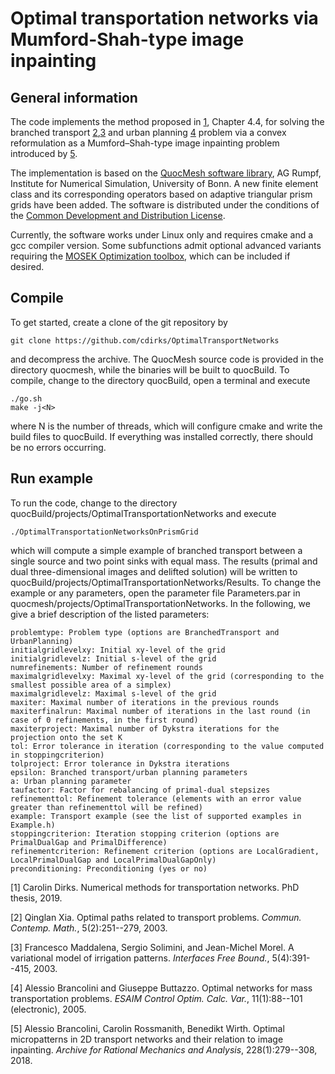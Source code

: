 # Optimal transportation networks via Mumford-Shah-type image inpainting 

## General information 

The code implements the method proposed in [1](), Chapter 4.4, for solving the branched transport [2](http://www.uvm.edu/pdodds/research/papers/others/2003/xia2003a.pdf),[3](https://pdfs.semanticscholar.org/d766/7ac83e8dd7c8ce452fe63775a3ddd705efd9.pdf) and urban planning [4](http://www.numdam.org/article/COCV_2005__11_1_88_0.pdf) problem via a convex reformulation as a Mumford–Shah-type image inpainting problem introduced by [5](https://arxiv.org/abs/1601.07402).

The implementation is based on the [QuocMesh software library](https://archive.ins.uni-bonn.de/numod.ins.uni-bonn.de/software/quocmesh/index.html), AG Rumpf, Institute for Numerical Simulation, University of Bonn. A new finite element class and its corresponding operators based on adaptive triangular prism grids have been added. The software is distributed under the conditions of the [Common Development and Distribution License](LICENSE.txt). 

Currently, the software works under Linux only and requires cmake and a gcc compiler version. Some subfunctions admit optional advanced variants requiring the [MOSEK Optimization toolbox](https://www.mosek.com/), which can be included if desired.


## Compile 

To get started, create a clone of the git repository by 

	git clone https://github.com/cdirks/OptimalTransportNetworks

and decompress the archive. The QuocMesh source code is provided in the directory quocmesh, while the binaries will be built to quocBuild. To compile, change to the directory quocBuild, open a terminal and execute

	./go.sh
	make -j<N>

where N is the number of threads, which will configure cmake and write the build files to quocBuild. If everything was installed correctly, there should be no errors occurring.


## Run example 

To run the code, change to the directory quocBuild/projects/OptimalTransportationNetworks and execute

	./OptimalTransportationNetworksOnPrismGrid

which will compute a simple example of branched transport between a single source and two point sinks with equal mass. The results (primal and dual three-dimensional images and delifted solution) will be written to quocBuild/projects/OptimalTransportationNetworks/Results. To change the example or any parameters, open the parameter file Parameters.par in quocmesh/projects/OptimalTransportationNetworks. In the following, we give a brief description of the listed parameters:

	problemtype: Problem type (options are BranchedTransport and UrbanPlanning)
	initialgridlevelxy: Initial xy-level of the grid
	initialgridlevelz: Initial s-level of the grid
	numrefinements: Number of refinement rounds
	maximalgridlevelxy: Maximal xy-level of the grid (corresponding to the smallest possible area of a simplex)
	maximalgridlevelz: Maximal s-level of the grid
	maxiter: Maximal number of iterations in the previous rounds
	maxiterfinalrun: Maximal number of iterations in the last round (in case of 0 refinements, in the first round)
	maxiterproject: Maximal number of Dykstra iterations for the projection onto the set K
	tol: Error tolerance in iteration (corresponding to the value computed in stoppingcriterion)
	tolproject: Error tolerance in Dykstra iterations
	epsilon: Branched transport/urban planning parameters
	a: Urban planning parameter
	taufactor: Factor for rebalancing of primal-dual stepsizes
	refinementtol: Refinement tolerance (elements with an error value greater than refinementtol will be refined)
	example: Transport example (see the list of supported examples in Example.h)
	stoppingcriterion: Iteration stopping criterion (options are PrimalDualGap and PrimalDifference)
	refinementcriterion: Refinement criterion (options are LocalGradient, LocalPrimalDualGap and LocalPrimalDualGapOnly)
	preconditioning: Preconditioning (yes or no)

	
	
[1] Carolin Dirks. Numerical methods for transportation networks. PhD thesis, 2019.

[2] Qinglan Xia. Optimal paths related to transport problems. *Commun. Contemp. Math.*, 5(2):251--279, 2003. 

[3] Francesco Maddalena, Sergio Solimini, and Jean-Michel Morel. A variational model of irrigation patterns. *Interfaces Free Bound.*, 5(4):391--415, 2003.

[4] Alessio Brancolini and Giuseppe Buttazzo. Optimal networks for mass transportation problems. *ESAIM Control Optim. Calc. Var.*, 11(1):88--101 (electronic), 2005.

[5] Alessio Brancolini, Carolin Rossmanith, Benedikt Wirth. Optimal micropatterns in 2D transport networks and their relation to image inpainting. *Archive for Rational Mechanics and Analysis*, 228(1):279--308, 2018.

